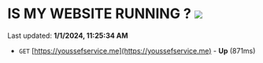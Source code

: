 # IS MY WEBSITE RUNNING ? [![](https://img.shields.io/static/v1?label=Sponsor&message=%E2%9D%A4&logo=GitHub&color=%23fe8e86)](https://github.com/sponsors/<username>)

Last updated: **1/1/2024, 11:25:34 AM**

- `GET` [https://youssefservice.me](https://youssefservice.me) - **Up** (871ms)
